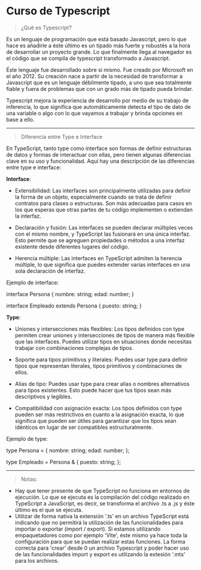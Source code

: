 # Curso de Typescript

> ¿Qué es Typescript?

Es un lenguaje de programación que está basado Javascript, pero lo que hace es añadirle a éste último es un tipado más fuerte y robustés a la hora de desarrollar un proyecto grande. 
Lo que finalmente llega al navegador es el código que se compila de typescript transformado a Javascript. 

Éste lenguaje fue desarrollado sobre si mismo. Fue creado por Microsoft en el año 2012. Su creación nace a partir de la necesidad de transformar a Javascript que es un lenguaje débilmente tipado, a uno que sea totalmente fiable y fuera de problemas que con un grado más de tipado pueda brindar.

Typescript mejora la experiencia de desarrollo por medio de su trabajo de inferencia, lo que significa que automáticamente detecta el tipo de dato de una variable o algo con lo que vayamos a trabajar y brinda opciones en base a ello.

---

> Diferencia entre Type e Interface

En TypeScript, tanto type como interface son formas de definir estructuras de datos y formas de interactuar con ellas, pero tienen algunas diferencias clave en su uso y funcionalidad. Aquí hay una descripción de las diferencias entre type e interface:

**Interface**:

- Extensibilidad: Las interfaces son principalmente utilizadas para definir la forma de un objeto, especialmente cuando se trata de definir contratos para clases o estructuras. Son más adecuadas para casos en los que esperas que otras partes de tu código implementen o extiendan la interfaz.

- Declaración y fusión: Las interfaces se pueden declarar múltiples veces con el mismo nombre, y TypeScript las fusionará en una única interfaz. Esto permite que se agreguen propiedades o métodos a una interfaz existente desde diferentes lugares del código.

- Herencia múltiple: Las interfaces en TypeScript admiten la herencia múltiple, lo que significa que puedes extender varias interfaces en una sola declaración de interfaz.

Ejemplo de interface:

interface Persona {
  nombre: string;
  edad: number;
}

interface Empleado extends Persona {
  puesto: string;
}


**Type**:

- Uniones y intersecciones más flexibles: Los tipos definidos con type permiten crear uniones y intersecciones de tipos de manera más flexible que las interfaces. Puedes utilizar tipos en situaciones donde necesitas trabajar con combinaciones complejas de tipos.

- Soporte para tipos primitivos y literales: Puedes usar type para definir tipos que representan literales, tipos primitivos y combinaciones de ellos.

- Alias de tipo: Puedes usar type para crear alias o nombres alternativos para tipos existentes. Esto puede hacer que tus tipos sean más descriptivos y legibles.

- Compatibilidad con asignación exacta: Los tipos definidos con type pueden ser más restrictivos en cuanto a la asignación exacta, lo que significa que pueden ser útiles para garantizar que los tipos sean idénticos en lugar de ser compatibles estructuralmente.

Ejemplo de type:

type Persona = {
  nombre: string;
  edad: number;
};

type Empleado = Persona & {
  puesto: string;
};

---

>Notas:
- Hay que tener presente de que TypeScript no funciona en entornos de ejecución. Lo que se ejecuta es la compilación del código realizado en TypeScript a JavaScript, es decir, se transforma el archivo .ts a .js y éste último es el que se ejecuta.
- Utilizar de forma nativa la extensión '.ts' en un archivo TypeScript está indicando que no permitirá la utilización de las funcionalidades para importar o exportar (import / export). Si estamos utilizando empaquetadores como por ejemplo 'Vite', éste mismo ya hace toda la configuración para que se puedan realizar estas funciones. La forma correcta para 'crear' desde 0 un archivo Typescript y poder hacer uso de las funcionalidades import y export es utilizando la extesión '.mts' para los archivos.